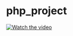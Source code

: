 # php_project

[![Watch the video](http://img.youtube.com/vi/eHLv_Z77sqQ/0.jpg)](https://youtu.be/eHLv_Z77sqQ)
